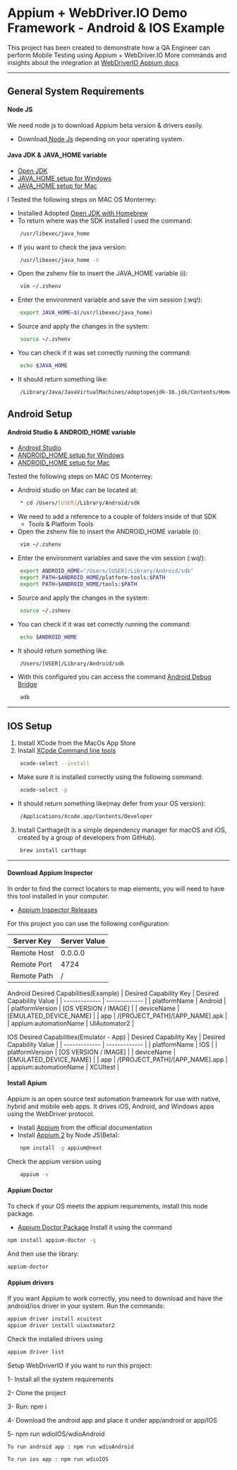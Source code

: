 # Appium + WebDriver.IO Demo Framework - Android & IOS Example

This project has been created to demonstrate how a QA Engineer can perform Mobile Testing using Appium + WebDriver.IO
More commands and insights about the integration at [WebDriverIO Appium docs](https://webdriver.io/docs/api/appium/)

---

## General System Requirements

#### Node JS

We need node js to download Appium beta version & drivers easily.

- Download[ Node Js](https://linktodocumentation) depending on your operating system.

#### Java JDK & JAVA_HOME variable

- [Open JDK](https://openjdk.org)
- [JAVA_HOME setup for Windows](https://confluence.atlassian.com/doc/setting-the-java_home-variable-in-windows-8895.html)
- [JAVA_HOME setup for Mac](https://mkyong.com/java/how-to-set-java_home-environment-variable-on-mac-os-x/)

I Tested the following steps on MAC OS Monterrey:

- Installed Adopted [Open JDK with Homebrew](https://formulae.brew.sh/cask/adoptopenjdk)
- To return where was the SDK installed I used the command:

```bash
    /usr/libexec/java_home
```

- If you want to check the java version:

```bash
    /usr/libexec/java_home -V
```

- Open the zshenv file to insert the JAVA_HOME variable (i):

```bash
    vim ~/.zshenv
```

- Enter the environment variable and save the vim session (:wq!):

```bash
    export JAVA_HOME=$(/usr/libexec/java_home)
```

- Source and apply the changes in the system:

```bash
    source ~/.zshenv
```

- You can check if it was set correctly running the command:

```bash
    echo $JAVA_HOME
```

- It should return something like:

```bash
    /Library/Java/JavaVirtualMachines/adoptopenjdk-16.jdk/Contents/Home
```

## Android Setup

#### Android Studio & ANDROID_HOME variable

- [Android Studio](https://developer.android.com/studio?hl=es-419&gclsrc=aw.ds&gclid=Cj0KCQjwyOuYBhCGARIsAIdGQRNrDv20QvoOy_-I5E1LoZdOLu3nvhlwX_7EjPeHcE1kGQNNcIVOme0aAqckEALw_wcB)
- [ANDROID_HOME setup for Windows](https://www.testingdocs.com/setting-android_home-environment-variable-on-windows/)
- [ANDROID_HOME setup for Mac](https://stackoverflow.com/questions/19986214/setting-android-home-enviromental-variable-on-mac-os-x)

Tested the following steps on MAC OS Monterrey:

- Android studio on Mac can be located at:

```bash
    * cd /Users/[USER]/Library/Android/sdk
```

- We need to add a reference to a couple of folders inside of that SDK
  - Tools & Platform Tools
- Open the zshenv file to insert the ANDROID_HOME variable (i):

```bash
    vim ~/.zshenv
```

- Enter the environment variables and save the vim session (:wq!):

```bash
    export ANDROID_HOME="/Users/[USER]/Library/Android/sdk"
    export PATH=$ANDROID_HOME/platform-tools:$PATH
    export PATH=$ANDROID_HOME/tools:$PATH
```

- Source and apply the changes in the system:

```bash
    source ~/.zshenv
```

- You can check if it was set correctly running the command:

```bash
    echo $ANDROID_HOME
```

- It should return something like:

```bash
    /Users/[USER]/Library/Android/sdk
```

- With this configured you can access the command [Android Debug Bridge](https://developer.android.com/studio/command-line/adb)

```bash
    adb
```

---

## IOS Setup

1. Install XCode from the MacOs App Store
2. Install [XCode Command line tools](https://www.freecodecamp.org/news/install-xcode-command-line-tools/)

```bash
    xcode-select --install
```

- Make sure it is installed correctly using the following command:

```bash
    xcode-select -p
```

- It should return something like(may defer from your OS version):

```bash
    /Applications/Xcode.app/Contents/Developer
```

3. Install Carthage(It is a simple dependency manager for macOS and iOS, created by a group of developers from GitHub).

```bash
    brew install carthage
```

---

#### Download Appium Inspector

In order to find the correct locators to map elements, you will need to have this tool installed in your computer.

- [Appium Inspector Releases](https://github.com/appium/appium/blob/1.x/docs/en/writing-running-appium/web/chromedriver.md)

For this project you can use the following configuration:

| Server Key  | Server Value |
| ----------- | ------------ |
| Remote Host | 0.0.0.0      |
| Remote Port | 4724         |
| Remote Path | /            |

Android Desired Capabilities(Example)
| Desired Capability Key | Desired Capability Value |
| ------------- | ------------- |
| platformName | Android |
| platformVersion | [OS VERSION / IMAGE] |
| deviceName | [EMULATED_DEVICE_NAME] |
| app | /[PROJECT_PATH]/[APP_NAME].apk |
| appium:automationName | UIAutomator2 |

IOS Desired Capabilities(Emulator - App)
| Desired Capability Key | Desired Capability Value |
| ------------- | ------------- |
| platformName | IOS |
| platformVersion | [OS VERSION / IMAGE] |
| deviceName | [EMULATED_DEVICE_NAME] |
| app | /[PROJECT_PATH]/[APP_NAME].app |
| appium:automationName | XCUItest |

#### Install Apium

Appium is an open source test automation framework for use with native, hybrid and mobile web apps.
It drives iOS, Android, and Windows apps using the WebDriver protocol.

- Install [Appium](https://appium.io) from the official documentation
- Install [Appium 2](https://appiumpro.com/editions/122-installing-appium-20-and-the-driver-and-plugins-cli) by Node JS(Beta):

```bash
    npm install -g appium@next
```

Check the appium version using

```bash
    appium -v
```

#### Appium Doctor

To check if your OS meets the appium requirements, install this node package.

- [Appium Doctor Package](https://github.com/appium/appium-doctor)
  Install it using the command

```bash
npm install appium-doctor -g
```

And then use the library:

```bash
appium-doctor
```

#### Appium drivers

If you want Appium to work correctly, you need to download and have the android/ios driver in your system.
Run the commands:

```bash
appium driver install xcuitest
appium driver install uiautomator2
```

Check the installed drivers using

```bash
appium driver list
```

Setup WebDriverIO
if you want to run this project:

1- Install all the system requirements

2- Clone the project

3- Run: npm i

4- Download the android app and place it under app/android or app/IOS

5- npm run wdioIOS/wdioAndroid

```
To run android app : npm run wdioAndroid
```

```
To run ios app : npm run wdioIOS
```
